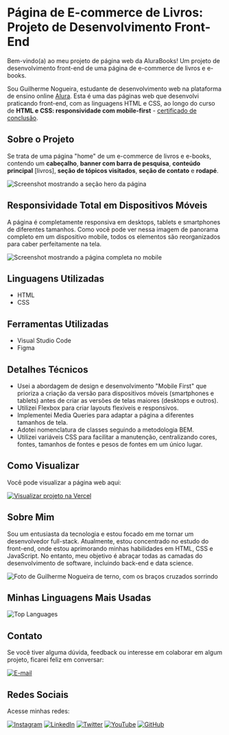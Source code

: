 # Página de E-commerce de Livros: Projeto de Desenvolvimento Front-End
Bem-vindo(a) ao meu projeto de página web da AluraBooks! Um projeto de desenvolvimento front-end de uma página de e-commerce de livros e e-books.

Sou Guilherme Nogueira, estudante de desenvolvimento web na plataforma de ensino online [Alura](https://www.alura.com.br/). Esta é uma das páginas web que desenvolvi praticando front-end, com as linguagens HTML e CSS, ao longo do curso de **HTML e CSS: responsividade com mobile-first** - [certificado de conclusão](https://cursos.alura.com.br/certificate/bfaf4c5a-7d8f-4fba-9256-7f1eb79b0620?lang=pt_BR).

## Sobre o Projeto

Se trata de uma página "home" de um e-commerce de livros e e-books, contendo um **cabeçalho**, **banner com barra de pesquisa**, **conteúdo principal** [livros], **seção de tópicos visitados**, **seção de contato** e **rodapé**.

<img src="./assets/readme/screencapture-127-0-0-1-3000-index-html-2023-08-20-16_12_07.png" alt="Screenshot mostrando a seção hero da página">

## Responsividade Total em Dispositivos Móveis

A página é completamente responsiva em desktops, tablets e smartphones de diferentes tamanhos. Como você pode ver nessa imagem de panorama completo em um dispositivo mobile, todos os elementos são reorganizados para caber perfeitamente na tela.

<img src="./assets/readme/screencapture-127-0-0-1-3000-index-html-2023-08-20-16_13_19.png" alt="Screenshot mostrando a página completa no mobile">

## Linguagens Utilizadas

* HTML
* CSS

## Ferramentas Utilizadas

* Visual Studio Code
* Figma

## Detalhes Técnicos

- Usei a abordagem de design e desenvolvimento "Mobile First" que prioriza a criação da versão para dispositivos móveis (smartphones e tablets) antes de criar as versões de telas maiores (desktops e outros).
- Utilizei Flexbox para criar layouts flexíveis e responsivos.
- Implementei Media Queries para adaptar a página a diferentes tamanhos de tela.
- Adotei nomenclatura de classes seguindo a metodologia BEM.
- Utilizei variáveis CSS para facilitar a manutenção, centralizando cores, fontes, tamanhos de fontes e pesos de fontes em um único lugar.

## Como Visualizar

Você pode visualizar a página web aqui: 

[![Visualizar projeto na Vercel](https://img.shields.io/badge/Vercel%20Page-Visualizar%20a%20página-blue?style=flat-square&logo=vercel&logoColor=white&link=https://alurabooks-eight-eta.vercel.app/)](https://alurabooks-eight-eta.vercel.app/)

## Sobre Mim

Sou um entusiasta da tecnologia e estou focado em me tornar um desenvolvedor full-stack. Atualmente, estou concentrado no estudo do front-end, 
onde estou aprimorando minhas habilidades em HTML, CSS e JavaScript. No entanto, meu objetivo é abraçar todas as camadas do desenvolvimento de 
software, incluindo back-end e data science.

<img src="./assets/readme/Perfil-Gui.png" alt="Foto de Guilherme Nogueira de terno, com os braços cruzados sorrindo">

## Minhas Linguagens Mais Usadas

![Top Languages](https://github-readme-stats.vercel.app/api/top-langs/?username=guinogueira2202&layout=compact)

## Contato

Se você tiver alguma dúvida, feedback ou interesse em colaborar em algum projeto, ficarei feliz em conversar: 

[![E-mail](https://img.shields.io/badge/Contato%20via%20E--mail-guinogueira2202%40hotmail.com-blue)](mailto:guinogueira2202@hotmail.com)

## Redes Sociais 
Acesse minhas redes:

[![Instagram](https://img.shields.io/badge/Instagram-guinogueira2202-purple)](https://www.instagram.com/guinogueira2202/) [![LinkedIn](https://img.shields.io/badge/LinkedIn-guinogueira2202-blue)](https://www.linkedin.com/in/guinogueira2202/) [![Twitter](https://img.shields.io/badge/Twitter-guinogueira2202-lightblue)](https://twitter.com/guinogueira2202) [![YouTube](https://img.shields.io/badge/YouTube-guinogueira2202-red)](https://www.youtube.com/channel/UCEfL_pp3h8Ul-LIL1C4o34w) [![GitHub](https://img.shields.io/badge/GitHub-guinogueira2202-darkgreen)](https://github.com/guinogueira2202)
